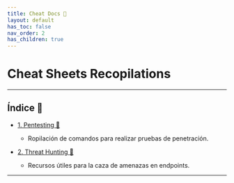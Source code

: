```yaml
---
title: Cheat Docs 🔰
layout: default
has_toc: false
nav_order: 2
has_children: true
---
```


# Cheat Sheets Recopilations
---
## Índice 📑

- [1. Pentesting 📕](https://nottaroff.github.io/workspace/docs/Cheat%20sheet/Pentesting/)
    - Ropilación de comandos para realizar pruebas de penetración.

- [2. Threat Hunting 🔎](https://nottaroff.github.io/workspace/docs/Cheat%20sheet/Threat%20Hunting/)
  - Recursos útiles para la caza de amenazas en endpoints. 
  
---
